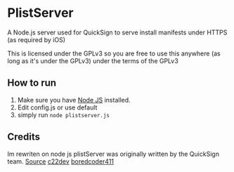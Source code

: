 # PlistServer
A Node.js server used for QuickSign to serve install manifests under HTTPS (as required by iOS)



This is licensed under the GPLv3 so you are free to use this anywhere (as long as it's under the GPLv3) under the terms of the GPLv3

## How to run
1. Make sure you have [Node JS](https://nodejs.org/en/download) installed.
2. Edit config.js or use default
3. simply run `node plistserver.js`

## Credits
Im rewriten on node js
plistServer was originally written by the QuickSign team.
[Source](https://github.com/QuickSign-Team/plistserver)
[c22dev](https://github.com/c22dev)
[boredcoder411](https://github.com/boredcoder411)
